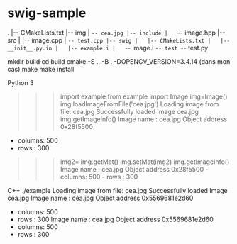 # swig-sample

.
|-- CMakeLists.txt
|-- img
|   `-- cea.jpg
|-- include
|   `-- image.hpp
|-- src
|   |-- image.cpp
|   `-- test.cpp
|-- swig
|   |-- CMakeLists.txt
|   |-- __init__.py.in
|   |-- example.i
|   `-- image.i
`-- test
    `-- test.py

mkdir build
cd build
cmake -S .. -B . -DOPENCV_VERSION=3.4.14 (dans mon cas)
make
make install

Python 3

>>> import example
>>> from example import Image
>>> img=Image()
>>> img.loadImageFromFile('cea.jpg')
Loading image from file: cea.jpg
Successfully loaded Image cea.jpg
>>> img.getImageInfo()
Image name  : cea.jpg
Object address 0x28f5500
   - columns: 500
   - rows   : 300
>>> img2= img.getMat()
>>> img.setMat(img2)
>>> img.getImageInfo()
    Image name  : cea.jpg
    Object address 0x28f5500
       - columns: 500
       - rows   : 300


C++
./example
Loading image from file: cea.jpg
Successfully loaded Image cea.jpg
Image name  : cea.jpg
Object address 0x5569681e2d60
   - columns: 500
   - rows   : 300
Image name  : cea.jpg
 Object address 0x5569681e2d60
   - columns: 500
   - rows   : 300
